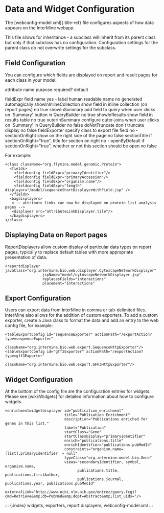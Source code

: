 # Data and Widget Configuration

The \[webconfig-model.xml\]{.title-ref} file configures aspects of how data appears on the InterMine webapp.

This file allows for inheritance - a subclass will inherit from its parent class but only if that subclass has no configuration. Configuration settings for the parent class do not overwrite settings for the subclass.

## Field Configuration

You can configure which fields are displayed on report and result pages for each class in your model.

attribute name purpose required? default

fieldExpr field name yes - label human readable name no generated automagically showInInlineCollection show field in inline collection \(on report pages\) no true showInSummary add field to query when user clicks on \'Summary\' button in QueryBuilder no true showInResults show field in results table no true outerInSummary configure outer-joins when user clicks on \'Summary\' in QueryBuilder no false doNotTruncate don\'t truncate display no false fieldExporter specify class to export file field no - sectionOnRight show on the right side of the page no false sectionTitle if sectionOnRight=\"true\", title for section on right no - openByDefault if sectionOnRight=\"true\", whether or not this section should be open no false

For example:

```text
<class className="org.flymine.model.genomic.Protein">
  <fields>
    <fieldconfig fieldExpr="primaryIdentifier"/>
    <fieldconfig fieldExpr="primaryAccession"/>
    <fieldconfig fieldExpr="organism.name"/>
    <fieldconfig fieldExpr="length" displayer="/model/sequenceShortDisplayerWithField.jsp" />
  </fields>
  <bagdisplayers>
   < -- attribute links can now be displayed on protein list analysis pages -->
   <displayer src="attributeLinkDisplayer.tile"/>
  </bagdisplayers>
</class>
```

## Displaying Data on Report pages

ReportDisplayers allow custom display of particular data types on report pages, typically to replace default tables with more appropriate presentation of data.

```text
<reportdisplayer javaClass="org.intermine.bio.web.displayer.CytoscapeNetworkDisplayer"
                 jspName="model/cytoscapeNetworkDisplayer.jsp"
                 replacesFields="interactions"
                 placement="Interactions"
```

## Export Configuration

Users can export data from InterMine in comma or tab-delimited files. InterMine also allows for the addition of custom exporters. To add a custom exporter, create a Java class to format the data and add an entry to the web config file, for example:

```text
<tableExportConfig id="sequenceExporter" actionPath="/exportAction?type=sequenceExporter"
                   className="org.intermine.bio.web.export.SequenceHttpExporter"/>
<tableExportConfig id="gff3Exporter" actionPath="/exportAction?type=gff3Exporter"
                   className="org.intermine.bio.web.export.GFF3HttpExporter"/>
```

## Widget Configuration

At the bottom of the config file are the configuration entries for widgets. Please see \[wiki:Widgets\] for detailed information about how to configure widgets.

```text
<enrichmentwidgetdisplayer id="publication_enrichment"
                           title="Publication Enrichment"
                           description="Publications enriched for genes in this list."
                           label="Publication"
                           startClass="Gene"
                           startClassDisplay="primaryIdentifier"
                           enrich="publications.title"
                           enrichIdentifier="publications.pubMedId"
                           constraints="organism.name=[list],primaryIdentifier  = null"
                           typeClass="org.intermine.model.bio.Gene"
                           views="secondaryIdentifier, symbol, organism.name,
                                 publications.title, publications.firstAuthor,
                                 publications.journal, publications.year, publications.pubMedId"
                           externalLink="http://www.ncbi.nlm.nih.gov/entrez/query.fcgi?cmd=Retrieve&amp;db=PubMed&amp;dopt=Abstract&amp;list_uids="/>
```

::: {.index} widgets, exporters, report displayers, webconfig-model.xml :::

